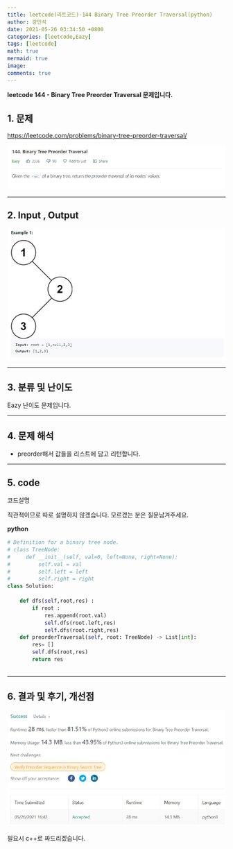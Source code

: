 ```yaml
---
title: leetcode(리트코드)-144 Binary Tree Preorder Traversal(python)
author: 강민석
date: 2021-05-26 03:34:50 +0800
categories: [leetcode,Eazy]
tags: [leetcode]
math: true
mermaid: true
image: 
comments: true
---
```


**leetcode 144 - Binary Tree Preorder Traversal 문제입니다.**

## 1. 문제
<https://leetcode.com/problems/binary-tree-preorder-traversal/> 

![](/assets/img/sample/leetcode/144/Problem.JPG)

-----  

## 2. Input , Output

![](/assets/img/sample/leetcode/144/input.JPG)  


-----  

## 3. 분류 및 난이도

Eazy 난이도 문제입니다.  


-----  

## 4. 문제 해석

- preorder해서 값들을 리스트에 담고 리턴합니다.



-----  

## 5. code  

코드설명

직관적이므로 따로 설명하지 않겠습니다. 모르겠는 분은 질문남겨주세요.

**python**

```python
# Definition for a binary tree node.
# class TreeNode:
#     def __init__(self, val=0, left=None, right=None):
#         self.val = val
#         self.left = left
#         self.right = right
class Solution:
    
    def dfs(self,root,res) :
        if root : 
            res.append(root.val)
            self.dfs(root.left,res)
            self.dfs(root.right,res)
    def preorderTraversal(self, root: TreeNode) -> List[int]:
        res= []
        self.dfs(root,res)
        return res
        
```


-----

## 6. 결과 및 후기, 개선점



![](/assets/img/sample/leetcode/144/result.JPG)  

필요시 c++로 짜드리겠습니다.



